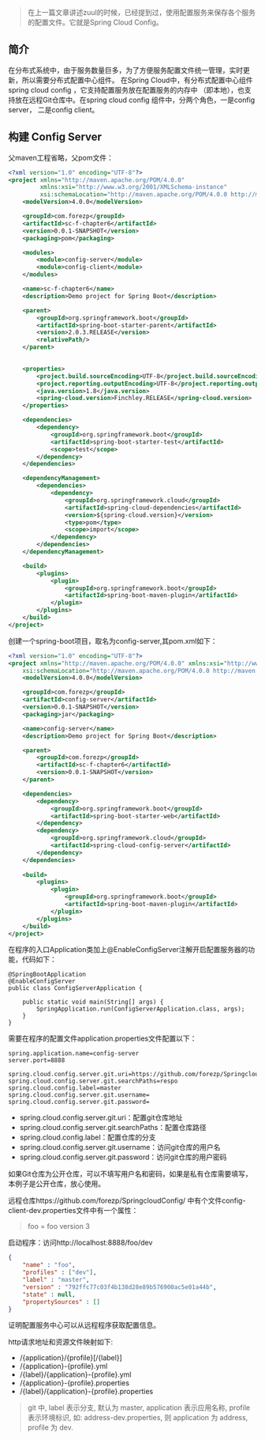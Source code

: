 > 在上一篇文章讲述zuul的时候，已经提到过，使用配置服务来保存各个服务的配置文件。它就是Spring Cloud Config。
## 简介
在分布式系统中，由于服务数量巨多，为了方便服务配置文件统一管理，实时更新，所以需要分布式配置中心组件。
在Spring Cloud中，有分布式配置中心组件spring cloud config ，它支持配置服务放在配置服务的内存中
（即本地），也支持放在远程Git仓库中。在spring cloud config 组件中，分两个角色，一是config server，
二是config client。

## 构建 Config Server
父maven工程省略，父pom文件： 
```xml
<?xml version="1.0" encoding="UTF-8"?>
<project xmlns="http://maven.apache.org/POM/4.0.0"
         xmlns:xsi="http://www.w3.org/2001/XMLSchema-instance"
         xsi:schemaLocation="http://maven.apache.org/POM/4.0.0 http://maven.apache.org/xsd/maven-4.0.0.xsd">
    <modelVersion>4.0.0</modelVersion>

    <groupId>com.forezp</groupId>
    <artifactId>sc-f-chapter6</artifactId>
    <version>0.0.1-SNAPSHOT</version>
    <packaging>pom</packaging>

    <modules>
        <module>config-server</module>
        <module>config-client</module>
    </modules>

    <name>sc-f-chapter6</name>
    <description>Demo project for Spring Boot</description>

    <parent>
        <groupId>org.springframework.boot</groupId>
        <artifactId>spring-boot-starter-parent</artifactId>
        <version>2.0.3.RELEASE</version>
        <relativePath/>
    </parent>

   
    <properties>
        <project.build.sourceEncoding>UTF-8</project.build.sourceEncoding>
        <project.reporting.outputEncoding>UTF-8</project.reporting.outputEncoding>
        <java.version>1.8</java.version>
        <spring-cloud.version>Finchley.RELEASE</spring-cloud.version>
    </properties>

    <dependencies>
        <dependency>
            <groupId>org.springframework.boot</groupId>
            <artifactId>spring-boot-starter-test</artifactId>
            <scope>test</scope>
        </dependency>
    </dependencies>

    <dependencyManagement>
        <dependencies>
            <dependency>
                <groupId>org.springframework.cloud</groupId>
                <artifactId>spring-cloud-dependencies</artifactId>
                <version>${spring-cloud.version}</version>
                <type>pom</type>
                <scope>import</scope>
            </dependency>
        </dependencies>
    </dependencyManagement>

    <build>
        <plugins>
            <plugin>
                <groupId>org.springframework.boot</groupId>
                <artifactId>spring-boot-maven-plugin</artifactId>
            </plugin>
        </plugins>
    </build>
</project>
```

创建一个spring-boot项目，取名为config-server,其pom.xml如下：

```xml
<?xml version="1.0" encoding="UTF-8"?>
<project xmlns="http://maven.apache.org/POM/4.0.0" xmlns:xsi="http://www.w3.org/2001/XMLSchema-instance"
	xsi:schemaLocation="http://maven.apache.org/POM/4.0.0 http://maven.apache.org/xsd/maven-4.0.0.xsd">
	<modelVersion>4.0.0</modelVersion>

	<groupId>com.forezp</groupId>
	<artifactId>config-server</artifactId>
	<version>0.0.1-SNAPSHOT</version>
	<packaging>jar</packaging>

	<name>config-server</name>
	<description>Demo project for Spring Boot</description>

	<parent>
		<groupId>com.forezp</groupId>
		<artifactId>sc-f-chapter6</artifactId>
		<version>0.0.1-SNAPSHOT</version>
	</parent>

	<dependencies>
		<dependency>
			<groupId>org.springframework.boot</groupId>
			<artifactId>spring-boot-starter-web</artifactId>
		</dependency>
		<dependency>
			<groupId>org.springframework.cloud</groupId>
			<artifactId>spring-cloud-config-server</artifactId>
		</dependency>
	</dependencies>
	
	<build>
		<plugins>
			<plugin>
				<groupId>org.springframework.boot</groupId>
				<artifactId>spring-boot-maven-plugin</artifactId>
			</plugin>
		</plugins>
	</build>
</project>
```

在程序的入口Application类加上@EnableConfigServer注解开启配置服务器的功能，代码如下：

```
@SpringBootApplication
@EnableConfigServer
public class ConfigServerApplication {

	public static void main(String[] args) {
		SpringApplication.run(ConfigServerApplication.class, args);
	}
}
```

需要在程序的配置文件application.properties文件配置以下： 

```
spring.application.name=config-server
server.port=8888

spring.cloud.config.server.git.uri=https://github.com/forezp/SpringcloudConfig/
spring.cloud.config.server.git.searchPaths=respo
spring.cloud.config.label=master
spring.cloud.config.server.git.username=
spring.cloud.config.server.git.password=
```

- spring.cloud.config.server.git.uri：配置git仓库地址
- spring.cloud.config.server.git.searchPaths：配置仓库路径
- spring.cloud.config.label：配置仓库的分支
- spring.cloud.config.server.git.username：访问git仓库的用户名
- spring.cloud.config.server.git.password：访问git仓库的用户密码

如果Git仓库为公开仓库，可以不填写用户名和密码，如果是私有仓库需要填写，本例子是公开仓库，放心使用。

远程仓库https://github.com/forezp/SpringcloudConfig/ 中有个文件config-client-dev.properties文件中有一个属性：

> foo = foo version 3

启动程序：访问http://localhost:8888/foo/dev

```json
{
    "name" : "foo",
    "profiles" : ["dev"],
    "label" : "master",
    "version" : "792ffc77c03f4b138d28e89b576900ac5e01a44b",
    "state" : null, 
    "propertySources" : []
}
```

证明配置服务中心可以从远程程序获取配置信息。

http请求地址和资源文件映射如下:

- /{application}/{profile}[/{label}]
- /{application}-{profile}.yml
- /{label}/{application}-{profile}.yml
- /{application}-{profile}.properties
- /{label}/{application}-{profile}.properties

> git 中, label 表示分支, 默认为 master, application 表示应用名称, profile
> 表示环境标识, 如: address-dev.properties, 则 application 为 address,
> profile 为 dev.